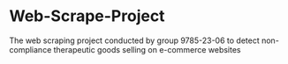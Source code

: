 # Web-Scrape-Project
The web scraping project conducted by group 9785-23-06 to detect non-compliance therapeutic goods selling on e-commerce websites
